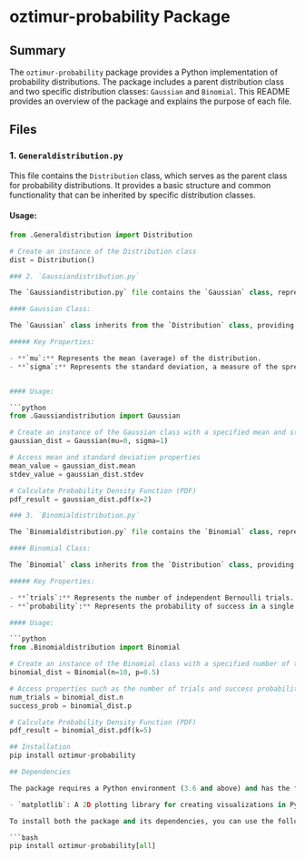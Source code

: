# oztimur-probability Package

## Summary

The `oztimur-probability` package provides a Python implementation of probability distributions. The package includes a parent distribution class and two specific distribution classes: `Gaussian` and `Binomial`. This README provides an overview of the package and explains the purpose of each file.

## Files

### 1. `Generaldistribution.py`

This file contains the `Distribution` class, which serves as the parent class for probability distributions. It provides a basic structure and common functionality that can be inherited by specific distribution classes.

#### Usage:

```python
from .Generaldistribution import Distribution

# Create an instance of the Distribution class
dist = Distribution()

### 2. `Gaussiandistribution.py`

The `Gaussiandistribution.py` file contains the `Gaussian` class, representing a Gaussian (normal) distribution. This class is designed to model continuous random variables with a bell-shaped probability distribution.

#### Gaussian Class:

The `Gaussian` class inherits from the `Distribution` class, providing a foundation for probability distributions. It introduces specific methods and properties related to the Gaussian distribution.

##### Key Properties:

- **`mu`:** Represents the mean (average) of the distribution.
- **`sigma`:** Represents the standard deviation, a measure of the spread of the distribution.


#### Usage:

```python
from .Gaussiandistribution import Gaussian

# Create an instance of the Gaussian class with a specified mean and standard deviation
gaussian_dist = Gaussian(mu=0, sigma=1)

# Access mean and standard deviation properties
mean_value = gaussian_dist.mean
stdev_value = gaussian_dist.stdev

# Calculate Probability Density Function (PDF)
pdf_result = gaussian_dist.pdf(x=2)

### 3. `Binomialdistribution.py`

The `Binomialdistribution.py` file contains the `Binomial` class, representing a binomial distribution. This class is designed to model discrete random variables that represent the number of successes in a fixed number of independent Bernoulli trials.

#### Binomial Class:

The `Binomial` class inherits from the `Distribution` class, providing a foundation for probability distributions. It introduces specific methods and properties related to the binomial distribution.

##### Key Properties:

- **`trials`:** Represents the number of independent Bernoulli trials.
- **`probability`:** Represents the probability of success in a single trial.

#### Usage:

```python
from .Binomialdistribution import Binomial

# Create an instance of the Binomial class with a specified number of trials and success probability
binomial_dist = Binomial(n=10, p=0.5)

# Access properties such as the number of trials and success probability
num_trials = binomial_dist.n
success_prob = binomial_dist.p

# Calculate Probability Density Function (PDF)
pdf_result = binomial_dist.pdf(k=5)

## Installation
pip install oztimur-probability

## Dependencies

The package requires a Python environment (3.6 and above) and has the following external dependencies:

- `matplotlib`: A 2D plotting library for creating visualizations in Python.

To install both the package and its dependencies, you can use the following `pip` command:

```bash
pip install oztimur-probability[all]
